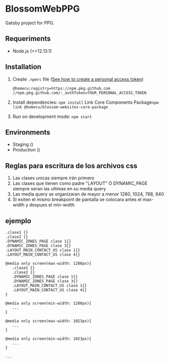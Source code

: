 # BlossomWebPPG

Gatsby project for PPG.

## Requeriments

- Node.js (>=12.13.1)

## Installation

1. Create `.npmrc` file ([See how to create a personal access token](https://docs.github.com/en/github/authenticating-to-github/creating-a-personal-access-token))

   ```
   @homecu:registry=https://npm.pkg.github.com
   //npm.pkg.github.com/:_authToken=YOUR_PERSONAL_ACCESS_TOKEN
   ```

1. Install dependencies: `npm install`
   Link Core Components Package`npm link @homecu/blossom-websites-core-package`
1. Run on development mode: `npm start`

## Environments

- Staging ()
- Production ()

## Reglas para escritura de los archivos css

1. Las clases unicas siempre irán primero
2. Las clases que tienen como padre "LAYOUT" O DYNAMIC_PAGE siempre seran las ultimas en su media query
3. Las media query se organizaran de mayor a menor 1280, 1024, 768, 640
4. Si exiten el mismo breakpoint de pantalla se colocara antes el max-width y despues el min-width

## ejemplo

```
.clase1 {}
.clase2 {}
.DYNAMIC_ZONES_PAGE clase 1{}
.DYNAMIC_ZONES_PAGE clase 3{}
.LAYOUT_MAIN_CONTACT_US clase 1{}
.LAYOUT_MAIN_CONTACT_US clase 4{}

@media only screen(max-width: 1280px){
   .clase1 {}
   .clase2 {}
   .DYNAMIC_ZONES_PAGE clase 1{}
   .DYNAMIC_ZONES_PAGE clase 3{}
   .LAYOUT_MAIN_CONTACT_US clase 1{}
   .LAYOUT_MAIN_CONTACT_US clase 4{}
}

@media only screen(min-width: 1280px){
   ...
}

@media only screen(max-width: 1023px){
   ...
}

@media only screen(min-width: 1023px){
   ...
}

...
```
